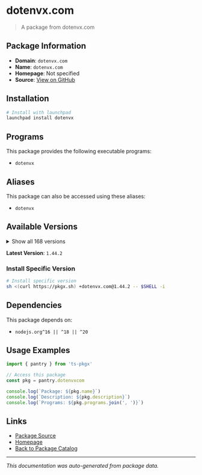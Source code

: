 # dotenvx.com

> A package from dotenvx.com

## Package Information

- **Domain**: `dotenvx.com`
- **Name**: `dotenvx.com`
- **Homepage**: Not specified
- **Source**: [View on GitHub](https://github.com/pkgxdev/pantry/tree/main/projects/dotenvx.com/package.yml)

## Installation

```bash
# Install with launchpad
launchpad install dotenvx
```

## Programs

This package provides the following executable programs:

- `dotenvx`

## Aliases

This package can also be accessed using these aliases:

- `dotenvx`

## Available Versions

<details>
<summary>Show all 168 versions</summary>

- `1.44.2`, `1.44.1`, `1.44.0`, `1.43.0`, `1.42.2`
- `1.42.1`, `1.42.0`, `1.41.0`, `1.40.1`, `1.40.0`
- `1.39.1`, `1.39.0`, `1.38.5`, `1.38.4`, `1.38.3`
- `1.38.2`, `1.38.1`, `1.38.0`, `1.37.0`, `1.36.0`
- `1.35.0`, `1.34.0`, `1.33.0`, `1.32.1`, `1.32.0`
- `1.31.3`, `1.31.2`, `1.31.1`, `1.31.0`, `1.30.1`
- `1.30.0`, `1.29.0`, `1.28.0`, `1.27.0`, `1.26.2`
- `1.26.1`, `1.26.0`, `1.25.2`, `1.25.1`, `1.25.0`
- `1.24.5`, `1.24.4`, `1.24.3`, `1.24.2`, `1.24.1`
- `1.24.0`, `1.23.0`, `1.22.2`, `1.22.1`, `1.22.0`
- `1.21.1`, `1.21.0`, `1.20.1`, `1.20.0`, `1.19.3`
- `1.19.2`, `1.19.1`, `1.19.0`, `1.18.1`, `1.18.0`
- `1.17.0`, `1.16.1`, `1.16.0`, `1.15.0`, `1.14.2`
- `1.14.1`, `1.14.0`, `1.13.3`, `1.13.2`, `1.13.1`
- `1.13.0`, `1.12.1`, `1.12.0`, `1.11.5`, `1.11.4`
- `1.11.3`, `1.11.2`, `1.11.1`, `1.11.0`, `1.10.4`
- `1.10.3`, `1.10.2`, `1.10.1`, `1.10.0`, `1.9.1`
- `1.9.0`, `1.8.0`, `1.7.0`, `1.6.5`, `1.6.4`
- `1.6.3`, `1.6.2`, `1.6.1`, `1.6.0`, `1.5.0`
- `1.4.0`, `1.3.2`, `1.3.0`, `1.2.0`, `1.1.0`
- `1.0.1`, `1.0.0`, `0.45.0`, `0.44.6`, `0.44.5`
- `0.44.4`, `0.44.3`, `0.44.2`, `0.44.1`, `0.44.0`
- `0.43.2`, `0.43.1`, `0.43.0`, `0.42.0`, `0.41.0`
- `0.40.0`, `0.39.0`, `0.38.0`, `0.37.1`, `0.37.0`
- `0.36.1`, `0.36.0`, `0.35.1`, `0.35.0`, `0.34.0`
- `0.33.1`, `0.33.0`, `0.32.0`, `0.31.1`, `0.31.0`
- `0.30.2`, `0.30.1`, `0.30.0`, `0.29.2`, `0.29.1`
- `0.29.0`, `0.28.0`, `0.27.2`, `0.27.1`, `0.27.0`
- `0.26.0`, `0.25.1`, `0.25.0`, `0.24.0`, `0.23.0`
- `0.22.0`, `0.21.0`, `0.20.2`, `0.20.1`, `0.20.0`
- `0.19.1`, `0.19.0`, `0.18.0`, `0.17.1`, `0.17.0`
- `0.16.1`, `0.16.0`, `0.15.4`, `0.15.3`, `0.15.2`
- `0.15.1`, `0.15.0`, `0.14.1`, `0.13.0`, `0.12.0`
- `0.11.0`, `0.10.6`, `0.8.4`

</details>

**Latest Version**: `1.44.2`

### Install Specific Version

```bash
# Install specific version
sh <(curl https://pkgx.sh) +dotenvx.com@1.44.2 -- $SHELL -i
```

## Dependencies

This package depends on:

- `nodejs.org^16 || ^18 || ^20`

## Usage Examples

```typescript
import { pantry } from 'ts-pkgx'

// Access this package
const pkg = pantry.dotenvxcom

console.log(`Package: ${pkg.name}`)
console.log(`Description: ${pkg.description}`)
console.log(`Programs: ${pkg.programs.join(', ')}`)
```

## Links

- [Package Source](https://github.com/pkgxdev/pantry/tree/main/projects/dotenvx.com/package.yml)
- [Homepage](#)
- [Back to Package Catalog](../package-catalog.md)

---

*This documentation was auto-generated from package data.*
